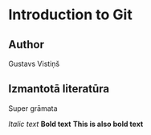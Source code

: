 # Introduction to Git
## Author
Gustavs Vistiņš

## Izmantotā literatūra
Super grāmata

*Italic text*
**Bold text**
__This is also bold text__